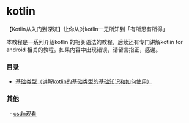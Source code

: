 # kotlin
【Kotlin从入门到深坑】让你从对kotlin一无所知到「有所思有所得」

本教程是一系列介绍kotlin 的相关语法的教程，后续还有专门讲解kotlin for android 相关的教程。如果内容中出现错误，请留言指正，感谢。

### 目录

 - [基础类型（讲解kotlin的基础类型的基础知识和如何使用）](https://github.com/guohaiyang1992/kotlin/blob/master/%E5%9F%BA%E7%A1%80%E7%B1%BB%E5%9E%8B.md)
 
 
### 其他
   - [csdn观看](http://blog.csdn.net/guohaiyang1992/article/details/72615889)

